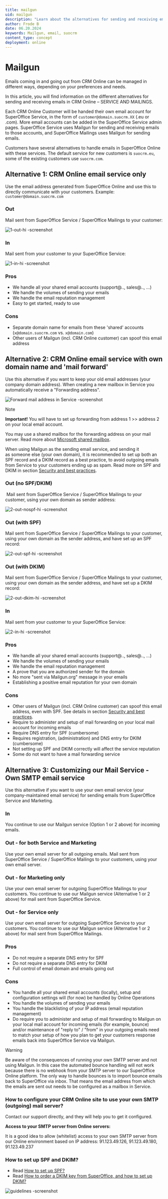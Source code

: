 ```yaml
---
title: mailgun
uid: mailgun
description: "Learn about the alternatives for sending and receiving emails in SuperOffice and how to configure them."
author: Frode B
date: 06.20.2024
keywords: Mailgun, email, suocrm
content_type: concept
deployment: online
---
```


# Mailgun

Emails coming in and going out from CRM Online can be managed in different ways, depending on your preferences and needs.

In this article, you will find information on the different alternatives for sending and receiving emails in CRM Online – SERVICE AND MAILINGS.

Each CRM Online Customer will be handed their own email account for SuperOffice Service, in the form of `customer@domain.suocrm.XX` (.eu or .com). More email accounts can be added in the SuperOffice Service admin pages. SuperOffice Service uses Mailgun for sending and receiving emails to those accounts, and SuperOffice Mailings uses Mailgun for sending emails.

Customers have several alternatives to handle emails in SuperOffice Online with these services. The default service for new customers is `suocrm.eu`, some of the existing customers use `suocrm.com`.

## Alternative 1: CRM Online email service only

Use the email address generated from SuperOffice Online and use this to directly communicate with your customers. Example: `customer@domain.suocrm.com`

### Out

Mail sent from SuperOffice Service / SuperOffice Mailings to your customer:

![1-out-hi -screenshot][img1]

### In

Mail sent from your customer to your SuperOffice Service:

![1-in-hi -screenshot][img2]

### Pros

* We handle all your shared email accounts (support@.., sales@.., …)
* We handle the volumes of sending your emails
* We handle the email reputation management
* Easy to get started, ready to use

### Cons

* Separate domain name for emails from these 'shared' accounts (`x@domain.suocrm.com` vs. `x@domain.com`)
* Other users of Mailgun (incl. CRM Online customer) can spoof this email address

## Alternative 2: CRM Online email service with own domain name and 'mail forward'

Use this alternative if you want to keep your old email addresses (your company domain address).
When creating a new mailbox in Service you automatically receive a "Forwarding address".

![Forward mail address in Service -screenshot][img3]

> [!NOTE]
> **Important!** You will have to set up forwarding from address 1 >> address 2 on your local email account.
>
> You may use a shared mailbox for the forwarding address on your mail server. Read more about [Microsoft shared mailbox][4].

When using Mailgun as the sending email service, and sending it as someone else (your own domain), it is recommended to set up both an SPF record and a DKIM record as a best practice, to avoid outgoing emails from Service to your customers ending up as spam. Read more on SPF and DKIM in section [Security and best practices][3].

### Out (no SPF/DKIM)

 Mail sent from SuperOffice Service / SuperOffice Mailings to your customer, using your own domain as sender address:

![2-out-nospf-hi -screenshot][img4]

### Out (with SPF)

Mail sent from SuperOffice Service / SuperOffice Mailings to your customer, using your own domain as the sender address, and have set up an SPF record:

![2-out-spf-hi -screenshot][img5]

### Out (with DKIM)

Mail sent from SuperOffice Service / SuperOffice Mailings to your customer, using your own domain as the sender address, and have set up a DKIM record:

![2-out-dkim-hi -screenshot][img6]

### In

Mail sent from your customer to your SuperOffice Service:

![2-in-hi -screenshot][img7]

### Pros

* We handle all your shared email accounts (support@.., sales@.., …)
* We handle the volumes of sending your emails
* We handle the email reputation management
* A prove that you are authorized sender for the domain
* No more "sent via Mailgun.org" message in your emails
* Establishing a positive email reputation for your own domain

### Cons

* Other users of Mailgun (incl. CRM Online customer) can spoof this email address, even with SPF. See details in section [Security and best practices][3].
* Require to administer and setup of mail forwarding on your local mail account for incoming emails
* Require DNS entry for SPF (cumbersome)
* Requires registration, (administration) and DNS entry for DKIM (cumbersome)
* Not setting up SPF and DKIM correctly will affect the service reputation
* Some do not want to have a mail forwarding service

## Alternative 3: Customizing our Mail Service -  Own SMTP email service

Use this alternative if you want to use your own email service (your company-maintained email service) for sending emails from SuperOffice Service and Marketing.

### In

You continue to use our Mailgun service (Option 1 or 2 above) for incoming emails.

### Out - for both Service and Marketing

Use your own email server for all outgoing emails. Mail sent from SuperOffice Service / SuperOffice Mailings to your customers, using your own email server.

### Out - for Marketing only

Use your own email server for outgoing SuperOffice Mailings to your customers. You continue to use our Mailgun service (Alternative 1 or 2 above) for mail sent from SuperOffice Service.

### Out - for Service only

Use your own email server for outgoing SuperOffice Service to your customers. You continue to use our Mailgun service (Alternative 1 or 2 above) for mail sent from SuperOffice Mailings.

### Pros

* Do not require a separate DNS entry for SPF
* Do not require a separate DNS entry for DKIM
* Full control of email domain and emails going out

### Cons

* You handle all your shared email accounts (locally), setup and configuration settings will (for now) be handled by Online Operations
* You handle the volumes of sending your emails
* You handle the blacklisting of your IP address (email reputation management)
* Do require you to administer and setup of mail forwarding to Mailgun on your local mail account for incoming emails (for example, bounce) and/or maintenance of "reply to" / "from" in your outgoing emails need to match your setup of how you plan to get your customers response emails back into SuperOffice Service via Mailgun.

> [!WARNING]
> Be aware of the consequences of running your own SMTP server and not using Mailgun. In this case the automated bounce handling will not work because there is no webhook from your SMTP server to our SuperOffice Online platform. The only way to handle bounces is to import bounce emails back to SuperOffice via inbox. That means the email address from which the emails are sent out needs to be configured as a mailbox in Service.

### How to configure your CRM Online site to use your own SMTP (outgoing) mail server?

Contact our support directly, and they will help you to get it configured.

**Access to your SMTP server from Online servers:**

It is a good idea to allow (whitelist) access to your own SMTP server from our Online environment based on IP address: 91.123.49.126, 91.123.49.180, 91.123.49.237

### How to set up SPF and DKIM?

* Read [How to set up SPF?][1]
* Read [How to order a DKIM key from SuperOffice, and how to set up DKIM?][2]

![guidelines -screenshot][img8]

<!-- Referenced links -->
[1]: spf/set-up.md
[2]: dkim/order-key.md
[3]: security.md
[4]: https://learn.microsoft.com/en-us/microsoft-365/admin/email/about-shared-mailboxes?view=o365-worldwide

<!-- Referenced images -->
[img1]: media/1-out-hi.gif
[img2]: media/1-in-hi.gif
[img3]: media/forwardservice.png
[img4]: media/2-out-nospf-hi.gif
[img5]: media/2-out-spf-hi.gif
[img6]: media/2-out-dkim-hi.gif
[img7]: media/2-in-hi.gif
[img8]: media/guidelines.png
